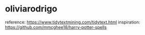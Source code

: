 # oliviarodrigo

reference: https://www.tidytextmining.com/tidytext.html
inspiration: https://github.com/mmcghee18/harry-potter-spells
